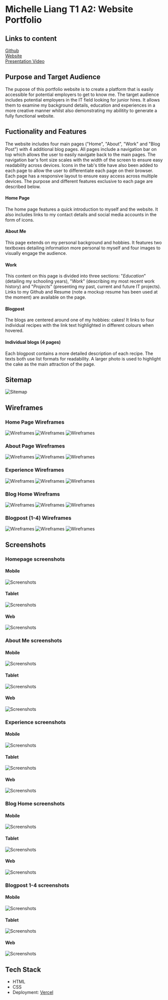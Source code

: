 # Michelle Liang T1 A2: Website Portfolio


## Links to content

[Github](https://github.com/mcelle888/MichelleLiang_T1A2)\
[Website](https://michelle-liang-t1-a2.vercel.app/)\
[Presentation Video](https://www.youtube.com/watch?v=sK06ms-bLZ4)


## Purpose and Target Audience
The pupose of this portfolio website is to create a platform that is easily accessible for potential employers to get to know me. The target audience includes potential employers in the IT field looking for junior hires. It allows them to examine my background details, education and experiences in a more creative manner whilst also demonstrating my abilitity to generate a fully functional website.

## Fuctionality and Features

The website includes four main pages ("Home", "About", "Work" and "Blog Post") with 4 additional blog pages. All pages include a navigation bar on top which allows the user to easily navigate back to the main pages. The navigation bar's font size scales with the width of the screen to ensure easy readability across devices. Icons in the tab's title have also been added to each page to allow the user to differentiate each page on their browser. Each page has a responsive layout to ensure easy access across multiple devices. The purpose and different features exclusive to each page are described below.

#### Home Page
The home page features a quick introduction to myself and the website. It also includes links to my contact details and social media accounts in the form of icons. 

#### About Me
This page extends on my personal background and hobbies. It features two textboxes detailing information more personal to myself and four images to visually engage the audience. 

#### Work 
This content on this page is divided into three sections: "*Education*" (detailing my schooling years), "*Work*" (describing my most recent work history) and "*Projects*" (presenting my past, current and future IT projects). Links to my Github and Resume (note a mockup resume has been used at the moment) are available on the page. 


#### Blogpost
The blogs are centered around one of my hobbies: cakes! It links to four individual recipes with the link text highlighted in different colours when hovered. 

#### Individual blogs (4 pages) 
Each blogpost contains a more detailed description of each recipe. The texts both use list formats for readability. A larger photo is used to highlight the cake as the main attraction of the page. 


## Sitemap
![Sitemap](docs/sitemap.png)

## Wireframes
### Home Page Wireframes

![Wireframes](docs/wireframes/WFhome_ph.png)
![Wireframes](docs/wireframes/WFhome_tab.png)
![Wireframes](docs/wireframes/WFhome_web.png)

### About Page Wireframes

![Wireframes](docs/wireframes/WFabt_ph.png)
![Wireframes](docs/wireframes/WFabt_tablet.png)
![Wireframes](docs/wireframes/WFabt_web.png)

### Experience Wireframes

![Wireframes](docs/wireframes/WFexp_ph.png)
![Wireframes](docs/wireframes/WFexp_tablet.png)
![Wireframes](docs/wireframes/WFexp_web.png)

### Blog Home Wireframs
![Wireframes](docs/wireframes/WFbloghome_ph.png)
![Wireframes](docs/wireframes/WFbloghome_tablet.png)
![Wireframes](docs/wireframes/WFbloghome_web.png)
### Blogpost (1-4) Wireframes 

![Wireframes](docs/wireframes/WFblog1_ph.png)
![Wireframes](docs/wireframes/WFblog1_tablet.png)
![Wireframes](docs/wireframes/WFblog1_web.png)

## Screenshots

### Homepage screenshots
#### Mobile
![Screenshots](docs/screenshots/home_mobile.png)
#### Tablet 
![Screenshots](docs/screenshots/home_tablet.png)
#### Web
![Screenshots](docs/screenshots/home_desk.png)


### About Me screenshots
#### Mobile
![Screenshots](docs/screenshots/abt_ph.png)
#### Tablet 
![Screenshots](docs/screenshots/abt_tablet.png)
#### Web
![Screenshots](docs/screenshots/abt_web.png)

### Experience screenshots
#### Mobile
![Screenshots](docs/screenshots/exp_ph.png)
#### Tablet 
![Screenshots](docs/screenshots/exp_tablet.png)
#### Web
![Screenshots](docs/screenshots/exp_web.png)

### Blog Home screenshots
#### Mobile
![Screenshots](docs/screenshots/bloghome_ph.png)
#### Tablet 
![Screenshots](docs/screenshots/bloghome_tablet.png)
#### Web
![Screenshots](docs/screenshots/bloghome_web.png)

### Blogpost 1-4 screenshots
#### Mobile
![Screenshots](docs/screenshots/blog1_ph.png)
#### Tablet 
![Screenshots](docs/screenshots/blog1_tablet.png)
#### Web
![Screenshots](docs/screenshots/blog1_web.png)


## Tech Stack

 * HTML
 * CSS  
 * Deployment: [Vercel](https://vercel.com/)



